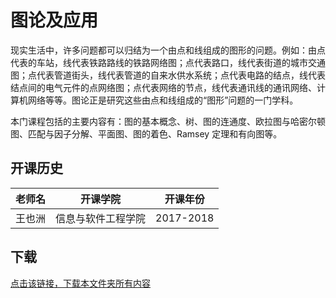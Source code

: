 # 图论及应用

现实生活中，许多问题都可以归结为一个由点和线组成的图形的问题。例如：由点代表的车站，线代表铁路路线的铁路网络图；点代表路口，线代表街道的城市交通图；点代表管道街头，线代表管道的自来水供水系统；点代表电路的结点，线代表结点间的电气元件的点网络图；点代表网络的节点，线代表通讯线的通讯网络、计算机网络等等。图论正是研究这些由点和线组成的“图形”问题的一门学科。

本门课程包括的主要内容有：图的基本概念、树、图的连通度、欧拉图与哈密尔顿图、匹配与因子分解、平面图、图的着色、Ramsey 定理和有向图等。

## 开课历史

老师名|开课学院|开课年份|
---|---|---
王也洲|信息与软件工程学院|2017-2018


## 下载

[点击该链接，下载本文件夹所有内容](https://xovee.github.io/gitzip/?https://github.com/Xovee/uestc-course/tree/master/课程目录/图论及应用)
